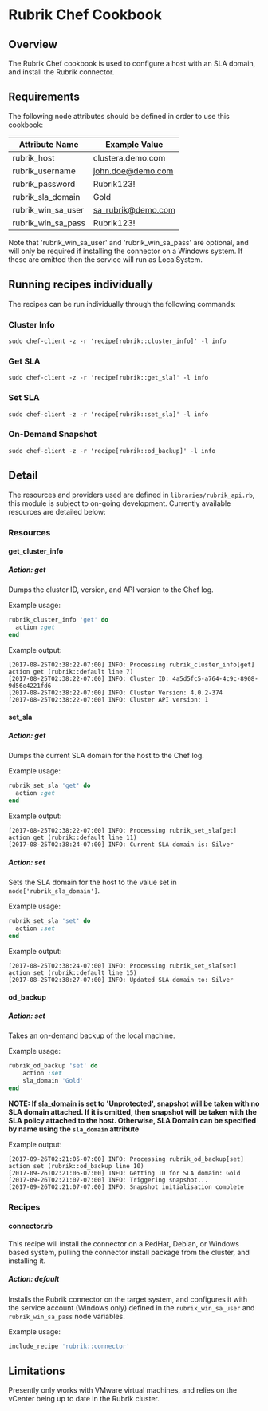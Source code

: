 # Rubrik Chef Cookbook

## Overview

The Rubrik Chef cookbook is used to configure a host with an SLA domain, and install the Rubrik connector.

## Requirements

The following node attributes should be defined in order to use this cookbook:

Attribute Name | Example Value
--- | ---
rubrik_host | clustera.demo.com
rubrik_username | john.doe@demo.com
rubrik_password | Rubrik123!
rubrik_sla_domain | Gold
rubrik_win_sa_user | sa_rubrik@demo.com
rubrik_win_sa_pass | Rubrik123!

Note that 'rubrik_win_sa_user' and 'rubrik_win_sa_pass' are optional, and will only be required if installing the
connector on a Windows system. If these are omitted then the service will run as LocalSystem.

## Running recipes individually

The recipes can be run individually through the following commands:

### Cluster Info

`sudo chef-client -z -r 'recipe[rubrik::cluster_info]' -l info`

### Get SLA

`sudo chef-client -z -r 'recipe[rubrik::get_sla]' -l info`

### Set SLA

`sudo chef-client -z -r 'recipe[rubrik::set_sla]' -l info`

### On-Demand Snapshot

`sudo chef-client -z -r 'recipe[rubrik::od_backup]' -l info`

## Detail

The resources and providers used are defined in `libraries/rubrik_api.rb`, this module is subject to on-going development.
Currently available resources are detailed below:

### Resources

#### get_cluster_info

##### Action: get

Dumps the cluster ID, version, and API version to the Chef log.

Example usage:

```ruby
rubrik_cluster_info 'get' do
  action :get
end
```

Example output:

```none
[2017-08-25T02:38:22-07:00] INFO: Processing rubrik_cluster_info[get] action get (rubrik::default line 7)
[2017-08-25T02:38:22-07:00] INFO: Cluster ID: 4a5d5fc5-a764-4c9c-8908-9d56e4221fd6
[2017-08-25T02:38:22-07:00] INFO: Cluster Version: 4.0.2-374
[2017-08-25T02:38:22-07:00] INFO: Cluster API version: 1
```

#### set_sla

##### Action: get

Dumps the current SLA domain for the host to the Chef log.

Example usage:

```ruby
rubrik_set_sla 'get' do
  action :get
end
```

Example output:

```none
[2017-08-25T02:38:22-07:00] INFO: Processing rubrik_set_sla[get] action get (rubrik::default line 11)
[2017-08-25T02:38:24-07:00] INFO: Current SLA domain is: Silver
```

##### Action: set

Sets the SLA domain for the host to the value set in `node['rubrik_sla_domain']`.

Example usage:

```ruby
rubrik_set_sla 'set' do
  action :set
end
```

Example output:

```none
[2017-08-25T02:38:24-07:00] INFO: Processing rubrik_set_sla[set] action set (rubrik::default line 15)
[2017-08-25T02:38:27-07:00] INFO: Updated SLA domain to: Silver
```

#### od_backup

##### Action: set

Takes an on-demand backup of the local machine.

Example usage:

```ruby
rubrik_od_backup 'set' do
    action :set
    sla_domain 'Gold'
end
```

**NOTE: If sla_domain is set to 'Unprotected', snapshot will be taken with no SLA domain attached. If it is omitted, then snapshot will be taken with the SLA policy attached to the host. Otherwise, SLA Domain can be specified by name using the `sla_domain` attribute**

Example output:

```none
[2017-09-26T02:21:05-07:00] INFO: Processing rubrik_od_backup[set] action set (rubrik::od_backup line 10)
[2017-09-26T02:21:06-07:00] INFO: Getting ID for SLA domain: Gold
[2017-09-26T02:21:07-07:00] INFO: Triggering snapshot...
[2017-09-26T02:21:07-07:00] INFO: Snapshot initialisation complete
```

### Recipes

#### connector.rb

This recipe will install the connector on a RedHat, Debian, or Windows based system, pulling the connector install package from the cluster, and installing it.

##### Action: default

Installs the Rubrik connector on the target system, and configures it with the service account (Windows only) defined in the `rubrik_win_sa_user` and `rubrik_win_sa_pass` node variables.

Example usage:

```ruby
include_recipe 'rubrik::connector'
```

## Limitations

Presently only works with VMware virtual machines, and relies on the vCenter being up to date in the Rubrik cluster.
